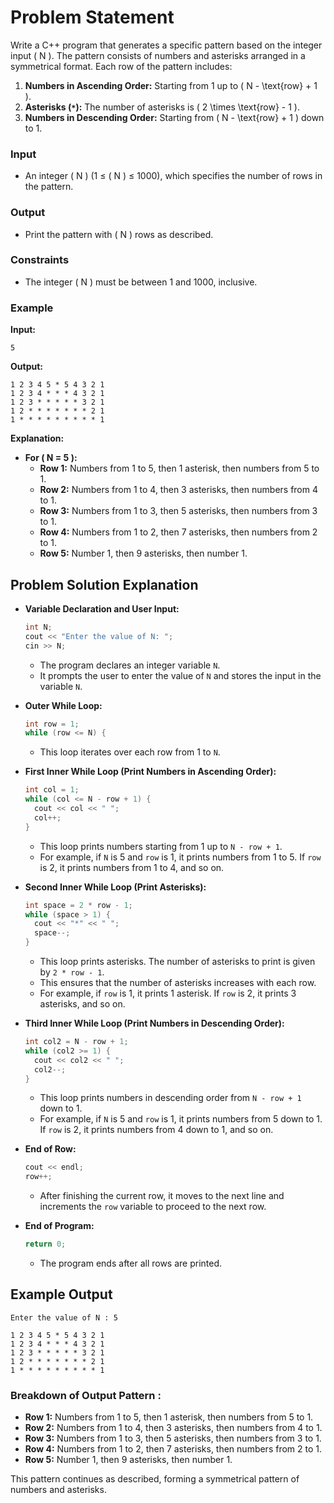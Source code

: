 # Problem Statement

Write a C++ program that generates a specific pattern based on the integer input \( N \). The pattern consists of numbers and asterisks arranged in a symmetrical format. Each row of the pattern includes:

1. **Numbers in Ascending Order:** Starting from 1 up to \( N - \text{row} + 1 \).
2. **Asterisks (`*`):** The number of asterisks is \( 2 \times \text{row} - 1 \).
3. **Numbers in Descending Order:** Starting from \( N - \text{row} + 1 \) down to 1.

### Input

- An integer \( N \) (1 ≤ \( N \) ≤ 1000), which specifies the number of rows in the pattern.

### Output

- Print the pattern with \( N \) rows as described.

### Constraints

- The integer \( N \) must be between 1 and 1000, inclusive.

### Example

**Input:**
```
5
```

**Output:**
```
1 2 3 4 5 * 5 4 3 2 1
1 2 3 4 * * * 4 3 2 1
1 2 3 * * * * * 3 2 1
1 2 * * * * * * * 2 1
1 * * * * * * * * * 1
```

**Explanation:**

- **For \( N = 5 \):**
  - **Row 1:** Numbers from 1 to 5, then 1 asterisk, then numbers from 5 to 1.
  - **Row 2:** Numbers from 1 to 4, then 3 asterisks, then numbers from 4 to 1.
  - **Row 3:** Numbers from 1 to 3, then 5 asterisks, then numbers from 3 to 1.
  - **Row 4:** Numbers from 1 to 2, then 7 asterisks, then numbers from 2 to 1.
  - **Row 5:** Number 1, then 9 asterisks, then number 1.

## Problem Solution Explanation

- **Variable Declaration and User Input:**

    ```cpp
    int N;
    cout << "Enter the value of N: ";
    cin >> N;
    ``` 

    - The program declares an integer variable `N`.
    - It prompts the user to enter the value of `N` and stores the input in the variable `N`.

- **Outer While Loop:**

    ```cpp
    int row = 1;
    while (row <= N) {
    ```

    - This loop iterates over each row from 1 to `N`.

- **First Inner While Loop (Print Numbers in Ascending Order):**

    ```cpp
    int col = 1;
    while (col <= N - row + 1) {
      cout << col << " ";
      col++;
    }
    ```

    - This loop prints numbers starting from 1 up to `N - row + 1`.
    - For example, if `N` is 5 and `row` is 1, it prints numbers from 1 to 5. If `row` is 2, it prints numbers from 1 to 4, and so on.

- **Second Inner While Loop (Print Asterisks):**

    ```cpp
    int space = 2 * row - 1;
    while (space > 1) {
      cout << "*" << " ";
      space--;
    }
    ```

    - This loop prints asterisks. The number of asterisks to print is given by `2 * row - 1`.
    - This ensures that the number of asterisks increases with each row.
    - For example, if `row` is 1, it prints 1 asterisk. If `row` is 2, it prints 3 asterisks, and so on.

- **Third Inner While Loop (Print Numbers in Descending Order):**

    ```cpp
    int col2 = N - row + 1;
    while (col2 >= 1) {
      cout << col2 << " ";
      col2--;
    }
    ```

    - This loop prints numbers in descending order from `N - row + 1` down to 1.
    - For example, if `N` is 5 and `row` is 1, it prints numbers from 5 down to 1. If `row` is 2, it prints numbers from 4 down to 1, and so on.

- **End of Row:**

    ```cpp
    cout << endl;
    row++;
    ```

    - After finishing the current row, it moves to the next line and increments the `row` variable to proceed to the next row.

- **End of Program:**

    ```cpp
    return 0;
    ```

    - The program ends after all rows are printed.


## Example Output

```
Enter the value of N : 5
```

  ```
  1 2 3 4 5 * 5 4 3 2 1
  1 2 3 4 * * * 4 3 2 1
  1 2 3 * * * * * 3 2 1
  1 2 * * * * * * * 2 1
  1 * * * * * * * * * 1
  ``` 

### Breakdown of Output Pattern :

-   **Row 1:** Numbers from 1 to 5, then 1 asterisk, then numbers from 5 to 1.
-   **Row 2:** Numbers from 1 to 4, then 3 asterisks, then numbers from 4 to 1.
-   **Row 3:** Numbers from 1 to 3, then 5 asterisks, then numbers from 3 to 1.
-   **Row 4:** Numbers from 1 to 2, then 7 asterisks, then numbers from 2 to 1.
-   **Row 5:** Number 1, then 9 asterisks, then number 1.

This pattern continues as described, forming a symmetrical pattern of numbers and asterisks.
